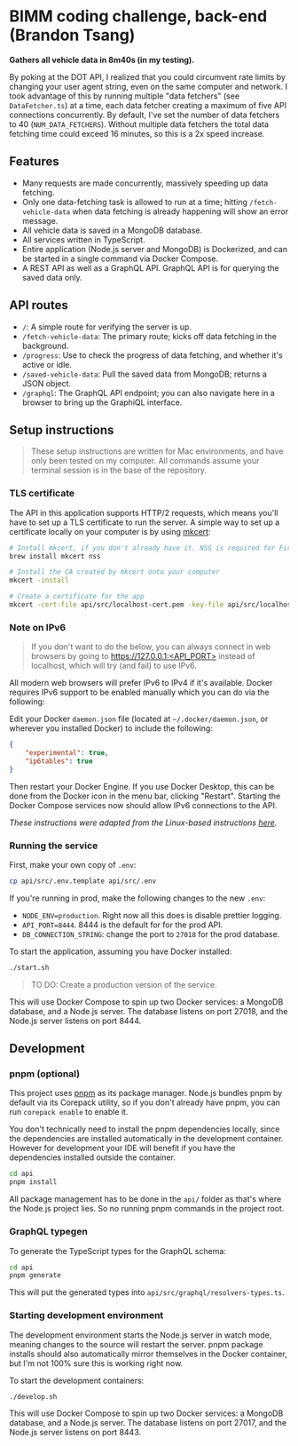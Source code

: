 # BIMM coding challenge, back-end (Brandon Tsang)

**Gathers all vehicle data in 8m40s (in my testing).**

By poking at the DOT API, I realized that you could circumvent rate limits by changing your user agent string, even on the same computer and network. I took advantage of this by running multiple "data fetchers" (see `DataFetcher.ts`) at a time, each data fetcher creating a maximum of five API connections concurrently. By default, I've set the number of data fetchers to 40 (`NUM_DATA_FETCHERS`). Without multiple data fetchers the total data fetching time could exceed 16 minutes, so this is a 2x speed increase.

## Features

- Many requests are made concurrently, massively speeding up data fetching.
- Only one data-fetching task is allowed to run at a time; hitting `/fetch-vehicle-data` when data fetching is already happening will show an error message.
- All vehicle data is saved in a MongoDB database.
- All services written in TypeScript.
- Entire application (Node.js server and MongoDB) is Dockerized, and can be started in a single command via Docker Compose.
- A REST API as well as a GraphQL API. GraphQL API is for querying the saved data only.

## API routes

- `/`: A simple route for verifying the server is up.
- `/fetch-vehicle-data`: The primary route; kicks off data fetching in the background.
- `/progress`: Use to check the progress of data fetching, and whether it's active or idle.
- `/saved-vehicle-data`: Pull the saved data from MongoDB; returns a JSON object.
- `/graphql`: The GraphQL API endpoint; you can also navigate here in a browser to bring up the GraphiQL interface.

## Setup instructions

> These setup instructions are written for Mac environments, and have only been tested on my computer. All commands assume your terminal session is in the base of the repository.

### TLS certificate

The API in this application supports HTTP/2 requests, which means you'll have to set up a TLS certificate to run the server. A simple way to set up a certificate locally on your computer is by using [mkcert](https://github.com/FiloSottile/mkcert):

```bash
# Install mkcert, if you don't already have it. NSS is required for Firefox
brew install mkcert nss

# Install the CA created by mkcert onto your computer
mkcert -install

# Create a certificate for the app
mkcert -cert-file api/src/localhost-cert.pem -key-file api/src/localhost-privkey.pem localhost 127.0.0.1 ::1
```

### Note on IPv6

> If you don't want to do the below, you can always connect in web browsers by going to https://127.0.0.1:<API_PORT> instead of localhost, which will try (and fail) to use IPv6.

All modern web browsers will prefer IPv6 to IPv4 if it's available. Docker requires IPv6 support to be enabled manually which you can do via the following:

Edit your Docker `daemon.json` file (located at `~/.docker/daemon.json`, or wherever you installed Docker) to include the following:

```json
{
	"experimental": true,
	"ip6tables": true
}
```

Then restart your Docker Engine. If you use Docker Desktop, this can be done from the Docker icon in the menu bar, clicking "Restart". Starting the Docker Compose services now should allow IPv6 connections to the API.

_These instructions were adapted from the Linux-based instructions [here](https://docs.docker.com/config/daemon/ipv6/)._

### Running the service

First, make your own copy of `.env`:

```bash
cp api/src/.env.template api/src/.env
```

If you're running in prod, make the following changes to the new `.env`:
- `NODE_ENV=production`. Right now all this does is disable prettier logging.
- `API_PORT=8444`. 8444 is the default for for the prod API.
- `DB_CONNECTION_STRING`: change the port to `27018` for the prod database.

To start the application, assuming you have Docker installed:

```bash
./start.sh
```

> TO DO: Create a production version of the service.

This will use Docker Compose to spin up two Docker services: a MongoDB database, and a Node.js server. The database listens on port 27018, and the Node.js server listens on port 8444.

## Development

### pnpm (optional)

This project uses [pnpm](https://pnpm.io/) as its package manager. Node.js bundles pnpm by default via its Corepack utility, so if you don't already have pnpm, you can run `corepack enable` to enable it.

You don't technically need to install the pnpm dependencies locally, since the dependencies are installed automatically in the development container. However for development your IDE will benefit if you have the dependencies installed outside the container.

```bash
cd api
pnpm install
```

All package management has to be done in the `api/` folder as that's where the Node.js project lies. So no running pnpm commands in the project root.

### GraphQL typegen

To generate the TypeScript types for the GraphQL schema:

```bash
cd api
pnpm generate
```

This will put the generated types into `api/src/graphql/resolvers-types.ts`.

### Starting development environment

The development environment starts the Node.js server in watch mode, meaning changes to the source will restart the server. pnpm package installs should also automatically mirror themselves in the Docker container, but I'm not 100% sure this is working right now.

To start the development containers:

```bash
./develop.sh
```

This will use Docker Compose to spin up two Docker services: a MongoDB database, and a Node.js server. The database listens on port 27017, and the Node.js server listens on port 8443.
